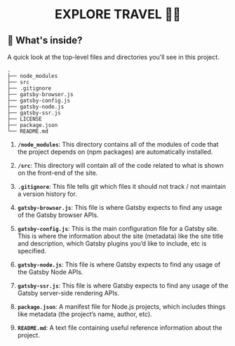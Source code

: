 <h1 align="center">
  EXPLORE TRAVEL 🚀🚀
</h1>

## 🧐 What's inside?

A quick look at the top-level files and directories you'll see in this project.

    .
    ├── node_modules
    ├── src
    ├── .gitignore
    ├── gatsby-browser.js
    ├── gatsby-config.js
    ├── gatsby-node.js
    ├── gatsby-ssr.js
    ├── LICENSE
    ├── package.json
    └── README.md

1.  **`/node_modules`**: This directory contains all of the modules of code that the project depends on (npm packages) are automatically installed.

1.  **`/src`**: This directory will contain all of the code related to what is shown on the front-end of the site.

1.  **`.gitignore`**: This file tells git which files it should not track / not maintain a version history for.

1.  **`gatsby-browser.js`**: This file is where Gatsby expects to find any usage of the Gatsby browser APIs.

1.  **`gatsby-config.js`**: This is the main configuration file for a Gatsby site. This is where the information about the site (metadata) like the site title and description, which Gatsby plugins you’d like to include, etc is specified.

1.  **`gatsby-node.js`**: This file is where Gatsby expects to find any usage of the Gatsby Node APIs.

1.  **`gatsby-ssr.js`**: This file is where Gatsby expects to find any usage of the Gatsby server-side rendering APIs.

1.  **`package.json`**: A manifest file for Node.js projects, which includes things like metadata (the project’s name, author, etc).

1.  **`README.md`**: A text file containing useful reference information about the project.
